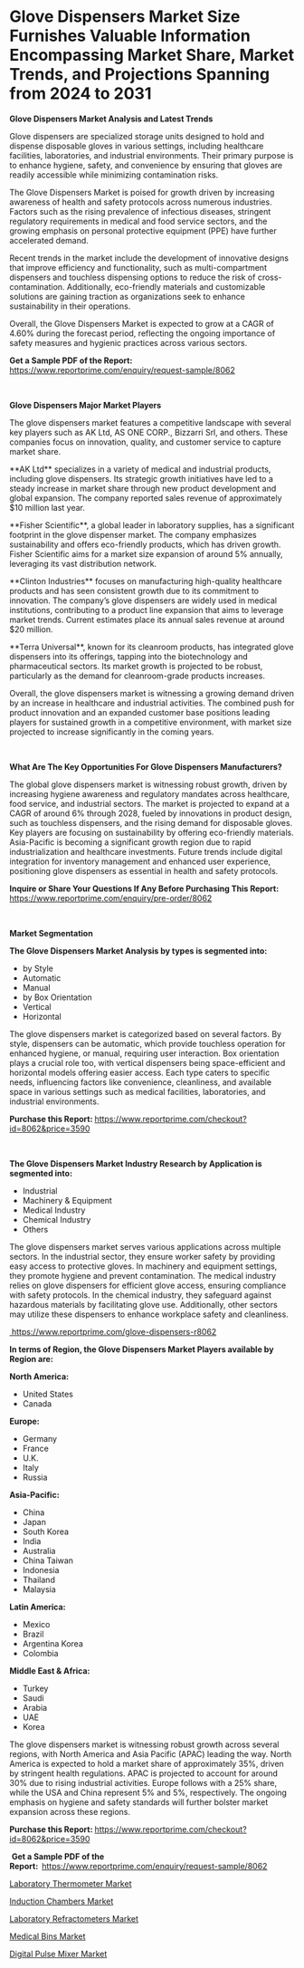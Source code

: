 <p><h1>Glove Dispensers Market Size Furnishes Valuable Information Encompassing Market Share, Market Trends, and Projections Spanning from 2024 to 2031</h1></p><p><strong>Glove Dispensers Market Analysis and Latest Trends</strong></p>
<p><p>Glove dispensers are specialized storage units designed to hold and dispense disposable gloves in various settings, including healthcare facilities, laboratories, and industrial environments. Their primary purpose is to enhance hygiene, safety, and convenience by ensuring that gloves are readily accessible while minimizing contamination risks. </p><p>The Glove Dispensers Market is poised for growth driven by increasing awareness of health and safety protocols across numerous industries. Factors such as the rising prevalence of infectious diseases, stringent regulatory requirements in medical and food service sectors, and the growing emphasis on personal protective equipment (PPE) have further accelerated demand. </p><p>Recent trends in the market include the development of innovative designs that improve efficiency and functionality, such as multi-compartment dispensers and touchless dispensing options to reduce the risk of cross-contamination. Additionally, eco-friendly materials and customizable solutions are gaining traction as organizations seek to enhance sustainability in their operations. </p><p>Overall, the Glove Dispensers Market is expected to grow at a CAGR of 4.60% during the forecast period, reflecting the ongoing importance of safety measures and hygienic practices across various sectors.</p></p>
<p><strong>Get a Sample PDF of the Report:&nbsp;</strong> <a href="https://www.reportprime.com/enquiry/request-sample/8062">https://www.reportprime.com/enquiry/request-sample/8062</a></p>
<p>&nbsp;</p>
<p><strong>Glove Dispensers Major Market Players</strong></p>
<p><p>The glove dispensers market features a competitive landscape with several key players such as AK Ltd, AS ONE CORP., Bizzarri Srl, and others. These companies focus on innovation, quality, and customer service to capture market share.</p><p>**AK Ltd** specializes in a variety of medical and industrial products, including glove dispensers. Its strategic growth initiatives have led to a steady increase in market share through new product development and global expansion. The company reported sales revenue of approximately $10 million last year.</p><p>**Fisher Scientific**, a global leader in laboratory supplies, has a significant footprint in the glove dispenser market. The company emphasizes sustainability and offers eco-friendly products, which has driven growth. Fisher Scientific aims for a market size expansion of around 5% annually, leveraging its vast distribution network.</p><p>**Clinton Industries** focuses on manufacturing high-quality healthcare products and has seen consistent growth due to its commitment to innovation. The company’s glove dispensers are widely used in medical institutions, contributing to a product line expansion that aims to leverage market trends. Current estimates place its annual sales revenue at around $20 million.</p><p>**Terra Universal**, known for its cleanroom products, has integrated glove dispensers into its offerings, tapping into the biotechnology and pharmaceutical sectors. Its market growth is projected to be robust, particularly as the demand for cleanroom-grade products increases.</p><p>Overall, the glove dispensers market is witnessing a growing demand driven by an increase in healthcare and industrial activities. The combined push for product innovation and an expanded customer base positions leading players for sustained growth in a competitive environment, with market size projected to increase significantly in the coming years.</p></p>
<p>&nbsp;</p>
<p><strong>What Are The Key Opportunities For Glove Dispensers Manufacturers?</strong></p>
<p><p>The global glove dispensers market is witnessing robust growth, driven by increasing hygiene awareness and regulatory mandates across healthcare, food service, and industrial sectors. The market is projected to expand at a CAGR of around 6% through 2028, fueled by innovations in product design, such as touchless dispensers, and the rising demand for disposable gloves. Key players are focusing on sustainability by offering eco-friendly materials. Asia-Pacific is becoming a significant growth region due to rapid industrialization and healthcare investments. Future trends include digital integration for inventory management and enhanced user experience, positioning glove dispensers as essential in health and safety protocols.</p></p>
<p><strong>Inquire or Share Your Questions If Any Before Purchasing This Report:</strong> <a href="https://www.reportprime.com/enquiry/pre-order/8062">https://www.reportprime.com/enquiry/pre-order/8062</a></p>
<p>&nbsp;</p>
<p><strong>Market Segmentation</strong></p>
<p><strong>The Glove Dispensers Market Analysis by types is segmented into:</strong></p>
<p><ul><li>by Style</li><li>Automatic</li><li>Manual</li><li>by Box Orientation</li><li>Vertical</li><li>Horizontal</li></ul></p>
<p><p>The glove dispensers market is categorized based on several factors. By style, dispensers can be automatic, which provide touchless operation for enhanced hygiene, or manual, requiring user interaction. Box orientation plays a crucial role too, with vertical dispensers being space-efficient and horizontal models offering easier access. Each type caters to specific needs, influencing factors like convenience, cleanliness, and available space in various settings such as medical facilities, laboratories, and industrial environments.</p></p>
<p><strong>Purchase this Report:&nbsp;</strong><a href="https://www.reportprime.com/checkout?id=8062&price=3590">https://www.reportprime.com/checkout?id=8062&price=3590</a></p>
<p>&nbsp;</p>
<p><strong>The Glove Dispensers Market Industry Research by Application is segmented into:</strong></p>
<p><ul><li>Industrial</li><li>Machinery & Equipment</li><li>Medical Industry</li><li>Chemical Industry</li><li>Others</li></ul></p>
<p><p>The glove dispensers market serves various applications across multiple sectors. In the industrial sector, they ensure worker safety by providing easy access to protective gloves. In machinery and equipment settings, they promote hygiene and prevent contamination. The medical industry relies on glove dispensers for efficient glove access, ensuring compliance with safety protocols. In the chemical industry, they safeguard against hazardous materials by facilitating glove use. Additionally, other sectors may utilize these dispensers to enhance workplace safety and cleanliness.</p></p>
<p><a href="https://www.reportprime.com/glove-dispensers-r8062">&nbsp;https://www.reportprime.com/glove-dispensers-r8062</a></p>
<p><strong>In terms of Region, the Glove Dispensers Market Players available by Region are:</strong></p>
<p>
    <p> <strong> North America: </strong>
        <ul>
            <li>United States</li>
            <li>Canada</li>
        </ul>
        </p> 
    <p> <strong> Europe: </strong>
        <ul>
            <li>Germany</li>
            <li>France</li>
            <li>U.K.</li>
            <li>Italy</li>
            <li>Russia</li>
        </ul>
        </p> 
    <p> <strong> Asia-Pacific: </strong>
        <ul>
            <li>China</li>
            <li>Japan</li>
            <li>South Korea</li>
            <li>India</li>
            <li>Australia</li>
            <li>China Taiwan</li>
            <li>Indonesia</li>
            <li>Thailand</li>
            <li>Malaysia</li>
        </ul>
        </p> 
    <p> <strong> Latin America: </strong>
        <ul>
            <li>Mexico</li>
            <li>Brazil</li>
            <li>Argentina Korea</li>
            <li>Colombia</li>
        </ul>
        </p> 
    <p> <strong> Middle East & Africa: </strong>
        <ul>
            <li>Turkey</li>
            <li>Saudi</li>
            <li>Arabia</li>
            <li>UAE</li>
            <li>Korea</li>
        </ul>
    </p>
    </p>
<p><p>The glove dispensers market is witnessing robust growth across several regions, with North America and Asia Pacific (APAC) leading the way. North America is expected to hold a market share of approximately 35%, driven by stringent health regulations. APAC is projected to account for around 30% due to rising industrial activities. Europe follows with a 25% share, while the USA and China represent 5% and 5%, respectively. The ongoing emphasis on hygiene and safety standards will further bolster market expansion across these regions.</p></p>
<p><strong>Purchase this Report: </strong><a href="https://www.reportprime.com/checkout?id=8062&price=3590">https://www.reportprime.com/checkout?id=8062&price=3590</a></p>
<p>&nbsp;<strong>Get a Sample PDF of the Report:&nbsp;&nbsp;</strong><a href="https://www.reportprime.com/enquiry/request-sample/8062">https://www.reportprime.com/enquiry/request-sample/8062</a></p>
<p><strong></strong></p>
<p><p><a href="https://www.linkedin.com/pulse/market-leaders-laggards-global-laboratory-thermometer-trends-xcozc?trackingId=a%2BFNNsGERkmTYQKQB4%2BBww%3D%3D">Laboratory Thermometer Market</a></p><p><a href="https://github.com/CliffMedina6/Market-Research-Report-List-6/blob/main/induction-chambers-market.md">Induction Chambers Market</a></p><p><a href="https://www.linkedin.com/pulse/future-laboratory-refractometers-market-global-forecast-trends-fc3oc?trackingId=ifhg0MpfQ9Gww46CukeCrg%3D%3D">Laboratory Refractometers Market</a></p><p><a href="https://github.com/jeffreybishop26/Market-Research-Report-List-1/blob/main/medical-bins-market.md">Medical Bins Market</a></p><p><a href="https://issuu.com/reportprime-2/docs/digital-pulse-mixer-market-size-203_3580ab76727add">Digital Pulse Mixer Market</a></p></p>